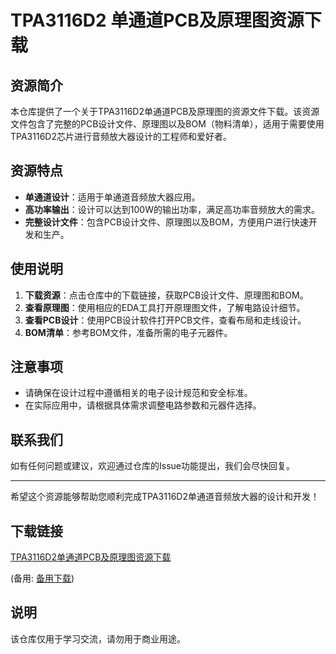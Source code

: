 # TPA3116D2 单通道PCB及原理图资源下载

## 资源简介

本仓库提供了一个关于TPA3116D2单通道PCB及原理图的资源文件下载。该资源文件包含了完整的PCB设计文件、原理图以及BOM（物料清单），适用于需要使用TPA3116D2芯片进行音频放大器设计的工程师和爱好者。

## 资源特点

- **单通道设计**：适用于单通道音频放大器应用。
- **高功率输出**：设计可以达到100W的输出功率，满足高功率音频放大的需求。
- **完整设计文件**：包含PCB设计文件、原理图以及BOM，方便用户进行快速开发和生产。

## 使用说明

1. **下载资源**：点击仓库中的下载链接，获取PCB设计文件、原理图和BOM。
2. **查看原理图**：使用相应的EDA工具打开原理图文件，了解电路设计细节。
3. **查看PCB设计**：使用PCB设计软件打开PCB文件，查看布局和走线设计。
4. **BOM清单**：参考BOM文件，准备所需的电子元器件。

## 注意事项

- 请确保在设计过程中遵循相关的电子设计规范和安全标准。
- 在实际应用中，请根据具体需求调整电路参数和元器件选择。

## 联系我们

如有任何问题或建议，欢迎通过仓库的Issue功能提出，我们会尽快回复。

---

希望这个资源能够帮助您顺利完成TPA3116D2单通道音频放大器的设计和开发！

## 下载链接
[TPA3116D2单通道PCB及原理图资源下载](https://pan.quark.cn/s/406cc380d488) 

(备用: [备用下载](https://pan.baidu.com/s/1uGR3wx8_MEobWVVfTapkRA?pwd=1234))

## 说明

该仓库仅用于学习交流，请勿用于商业用途。
